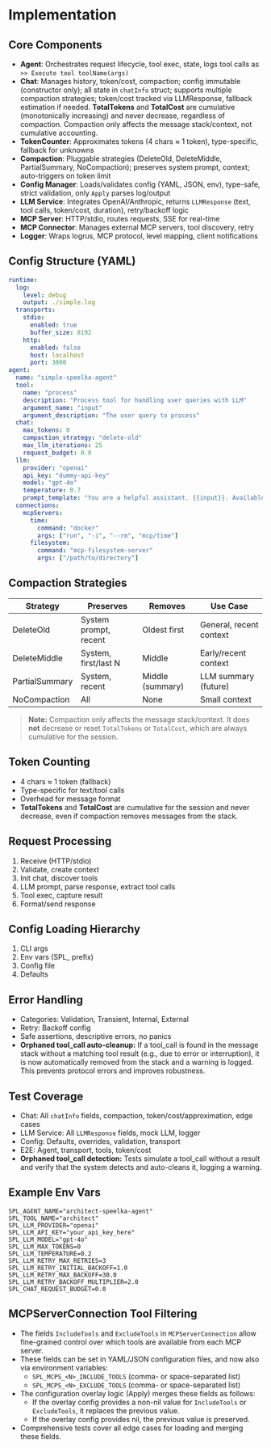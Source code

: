 # Implementation

## Core Components
- **Agent**: Orchestrates request lifecycle, tool exec, state, logs tool calls as `>> Execute tool toolName(args)`
- **Chat**: Manages history, token/cost, compaction; config immutable (constructor only); all state in `chatInfo` struct; supports multiple compaction strategies; token/cost tracked via LLMResponse, fallback estimation if needed. **TotalTokens** and **TotalCost** are cumulative (monotonically increasing) and never decrease, regardless of compaction. Compaction only affects the message stack/context, not cumulative accounting.
- **TokenCounter**: Approximates tokens (4 chars ≈ 1 token), type-specific, fallback for unknowns
- **Compaction**: Pluggable strategies (DeleteOld, DeleteMiddle, PartialSummary, NoCompaction); preserves system prompt, context; auto-triggers on token limit
- **Config Manager**: Loads/validates config (YAML, JSON, env), type-safe, strict validation, only `Apply` parses log/output
- **LLM Service**: Integrates OpenAI/Anthropic, returns `LLMResponse` (text, tool calls, token/cost, duration), retry/backoff logic
- **MCP Server**: HTTP/stdio, routes requests, SSE for real-time
- **MCP Connector**: Manages external MCP servers, tool discovery, retry
- **Logger**: Wraps logrus, MCP protocol, level mapping, client notifications

## Config Structure (YAML)
```yaml
runtime:
  log:
    level: debug
    output: ./simple.log
  transports:
    stdio:
      enabled: true
      buffer_size: 8192
    http:
      enabled: false
      host: localhost
      port: 3000
agent:
  name: "simple-speelka-agent"
  tool:
    name: "process"
    description: "Process tool for handling user queries with LLM"
    argument_name: "input"
    argument_description: "The user query to process"
  chat:
    max_tokens: 0
    compaction_strategy: "delete-old"
    max_llm_iterations: 25
    request_budget: 0.0
  llm:
    provider: "openai"
    api_key: "dummy-api-key"
    model: "gpt-4o"
    temperature: 0.7
    prompt_template: "You are a helpful assistant. {{input}}. Available tools: {{tools}}"
  connections:
    mcpServers:
      time:
        command: "docker"
        args: ["run", "-i", "--rm", "mcp/time"]
      filesystem:
        command: "mcp-filesystem-server"
        args: ["/path/to/directory"]
```

## Compaction Strategies
| Strategy        | Preserves         | Removes         | Use Case                |
|-----------------|------------------|-----------------|-------------------------|
| DeleteOld       | System prompt, recent | Oldest first   | General, recent context |
| DeleteMiddle    | System, first/last N | Middle         | Early/recent context    |
| PartialSummary  | System, recent    | Middle (summary)| LLM summary (future)    |
| NoCompaction    | All               | None            | Small context           |

> **Note:** Compaction only affects the message stack/context. It does **not** decrease or reset `TotalTokens` or `TotalCost`, which are always cumulative for the session.

## Token Counting
- 4 chars ≈ 1 token (fallback)
- Type-specific for text/tool calls
- Overhead for message format
- **TotalTokens** and **TotalCost** are cumulative for the session and never decrease, even if compaction removes messages from the stack.

## Request Processing
1. Receive (HTTP/stdio)
2. Validate, create context
3. Init chat, discover tools
4. LLM prompt, parse response, extract tool calls
5. Tool exec, capture result
6. Format/send response

## Config Loading Hierarchy
1. CLI args
2. Env vars (SPL_ prefix)
3. Config file
4. Defaults

## Error Handling
- Categories: Validation, Transient, Internal, External
- Retry: Backoff config
- Safe assertions, descriptive errors, no panics
- **Orphaned tool_call auto-cleanup:** If a tool_call is found in the message stack without a matching tool result (e.g., due to error or interruption), it is now automatically removed from the stack and a warning is logged. This prevents protocol errors and improves robustness.

## Test Coverage
- Chat: All `chatInfo` fields, compaction, token/cost/approximation, edge cases
- LLM Service: All `LLMResponse` fields, mock LLM, logger
- Config: Defaults, overrides, validation, transport
- E2E: Agent, transport, tools, token/cost
- **Orphaned tool_call detection:** Tests simulate a tool_call without a result and verify that the system detects and auto-cleans it, logging a warning.

## Example Env Vars
```env
SPL_AGENT_NAME="architect-speelka-agent"
SPL_TOOL_NAME="architect"
SPL_LLM_PROVIDER="openai"
SPL_LLM_API_KEY="your_api_key_here"
SPL_LLM_MODEL="gpt-4o"
SPL_LLM_MAX_TOKENS=0
SPL_LLM_TEMPERATURE=0.2
SPL_LLM_RETRY_MAX_RETRIES=3
SPL_LLM_RETRY_INITIAL_BACKOFF=1.0
SPL_LLM_RETRY_MAX_BACKOFF=30.0
SPL_LLM_RETRY_BACKOFF_MULTIPLIER=2.0
SPL_CHAT_REQUEST_BUDGET=0.0
```

## MCPServerConnection Tool Filtering

- The fields `IncludeTools` and `ExcludeTools` in `MCPServerConnection` allow fine-grained control over which tools are available from each MCP server.
- These fields can be set in YAML/JSON configuration files, and now also via environment variables:
  - `SPL_MCPS_<N>_INCLUDE_TOOLS` (comma- or space-separated list)
  - `SPL_MCPS_<N>_EXCLUDE_TOOLS` (comma- or space-separated list)
- The configuration overlay logic (Apply) merges these fields as follows:
  - If the overlay config provides a non-nil value for `IncludeTools` or `ExcludeTools`, it replaces the previous value.
  - If the overlay config provides nil, the previous value is preserved.
- Comprehensive tests cover all edge cases for loading and merging these fields.